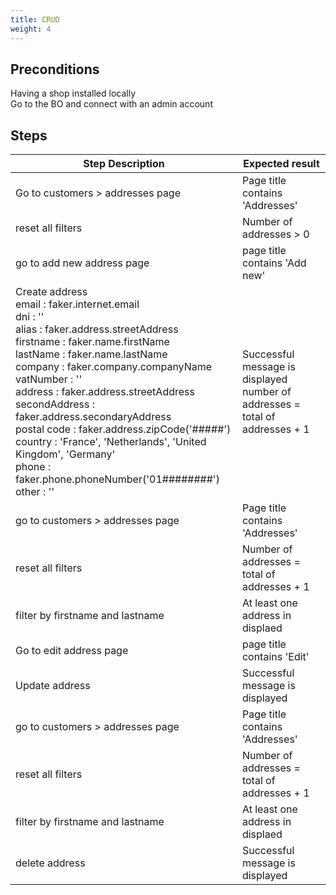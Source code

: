 ```yaml
---
title: CRUD
weight: 4
---
```


## Preconditions

Having a shop installed locally\
Go to the BO and connect with an admin account
## Steps
| Step Description | Expected result |
| ----- | ----- |
| Go to customers > addresses page | Page title contains 'Addresses' |
| reset all filters | Number of addresses > 0 |
| go to add new address page | page title contains 'Add new' |
| Create address <br>email : faker.internet.email<br>dni : ''<br>alias : faker.address.streetAddress<br>firstname : faker.name.firstName<br>lastName : faker.name.lastName<br>company : faker.company.companyName<br>vatNumber : ''<br>address : faker.address.streetAddress<br>secondAddress : faker.address.secondaryAddress<br>postal code : faker.address.zipCode('#####')<br>country : 'France', 'Netherlands', 'United Kingdom', 'Germany'<br>phone : faker.phone.phoneNumber('01########')<br>other : '' | Successful message is displayed<br>number of addresses = total of addresses + 1 |
| go to customers > addresses page | Page title contains 'Addresses' |
| reset all filters | Number of addresses = total of addresses + 1 |
| filter by firstname and lastname | At least one address in displaed |
| Go to edit address page | page title contains 'Edit' |
| Update address | Successful message is displayed |
| go to customers > addresses page | Page title contains 'Addresses' |
| reset all filters | Number of addresses = total of addresses + 1 |
| filter by firstname and lastname | At least one address in displaed |
| delete address | Successful message is displayed |
